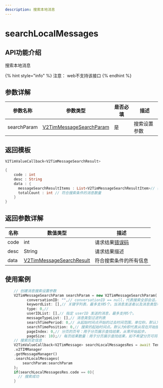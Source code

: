 ```yaml
---
description: 搜索本地消息
---
```


# searchLocalMessages

## API功能介绍

搜索本地消息

{% hint style="info" %}
注意： web不支持该接口
{% endhint %}

## 参数详解

| 参数名称        | 参数类型                                        | 是否必填 | 描述     |
| ----------- | ------------------------------------------- | ---- | ------ |
| searchParam | [V2TimMessageSearchParam](broken-reference) | 是    | 搜索设置参数 |

## 返回模板

```dart
V2TimValueCallback<V2TimMessageSearchResult>

{
    code : int
    desc : String
    data : {
      messageSearchResultItems : List<V2TimMessageSearchResultItem>// 符合搜索条件的消息列表
      totalCount : int // 符合搜索条件的消息数量
    }
}
```

## 返回参数详解

| 名称   | 数值类型                                         | 描述                                                             |
| ---- | -------------------------------------------- | -------------------------------------------------------------- |
| code | int                                          | 请求结果[错误码](https://cloud.tencent.com/document/product/269/1671) |
| desc | String                                       | 请求结果描述                                                         |
| data | [V2TimMessageSearchResult](broken-reference) | 符合搜索条件的所有信息                                                    |

## 使用案例  &#x20;

```dart
    // 创建消息搜索设置参数
    V2TimMessageSearchParam searchParam = new V2TimMessageSearchParam(
          conversationID: "",// conversationID == null，代表搜索全部会话，conversationID != null，代表搜索指定会话。
          keywordList: [],// 关键字列表，最多支持5个。当消息发送者以及消息类型均未指定时，关键字列表必须非空；否则，关键字列表可以为空。
          type: 0,// 
          userIDList: [],// 指定 userID 发送的消息，最多支持5个。
          messageTypeList: [],// 消息类型过滤列表
          searchTimePeriod: 0,// 从起始时间点开始的过去时间范围，单位秒。默认为0即代表不限制时间范围，传24x60x60代表过去一天。
          searchTimePosition: 0,// 搜索的起始时间点。默认为0即代表从现在开始搜索。UTC 时间戳，单位：秒
          pageIndex: 0,// 分页的页号：用于分页展示查找结果，从零开始起步。
          pageSize: 10);// 每页结果数量：用于分页展示查找结果，如不希望分页可将其设置成 0，但如果结果太多，可能会带来性能问题。默认为100。
    // 搜索历史信息
    V2TimValueCallback<V2TimMessage> searchLocalMessagesRes = await TencentImSDKPlugin
    .v2TIMManager
    .getMessageManager()
    .searchLocalMessages(
        searchParam:searchParam
    );
    if(searchLocalMessagesRes.code == 0){
      // 搜索成功
    }
  
```
